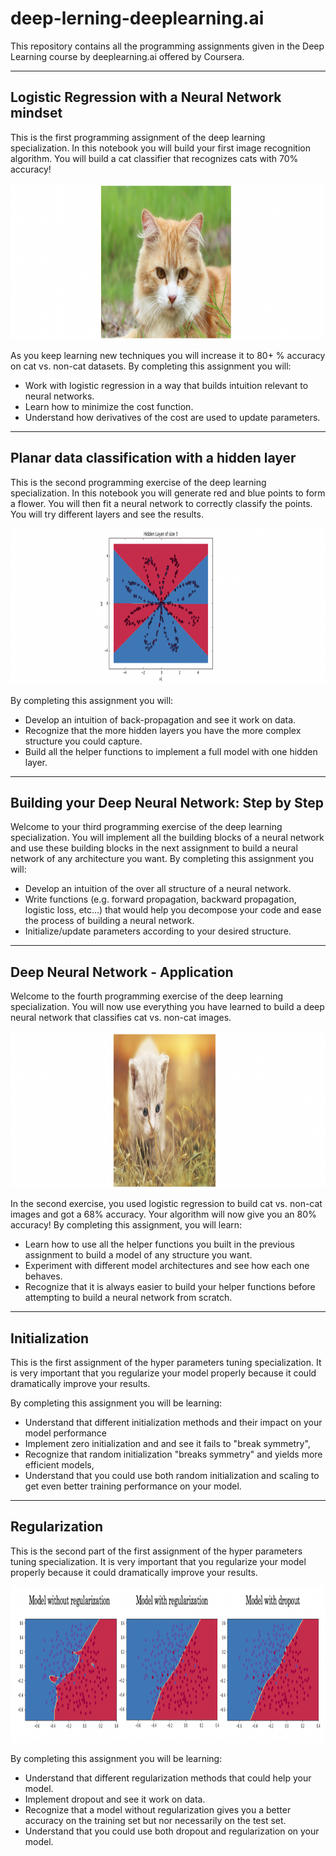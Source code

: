 <h1>deep-lerning-deeplearning.ai</h1>
<p>This repository contains all the programming assignments given in the Deep Learning course by deeplearning.ai offered by Coursera.</p>

<hr>

<h2>Logistic Regression with a Neural Network mindset</h2>

<p>This is the first programming assignment of the deep learning specialization. In this notebook you will build your first image recognition algorithm. You will build a cat classifier that recognizes cats with 70% accuracy!</p>

<img src="cat_classifier/images/cat001.png" width="500" height="250">

<p>As you keep learning new techniques you will increase it to 80+ % accuracy on cat vs. non-cat datasets. By completing this assignment you will:</p>
<ul>
<li>Work with logistic regression in a way that builds intuition relevant to neural networks.
<li>Learn how to minimize the cost function.
<li>Understand how derivatives of the cost are used to update parameters.
</ul>
<hr>

<h2>Planar data classification with a hidden layer</h2>

<p>This is the second programming exercise of the deep learning specialization.
 In this notebook you will generate red and blue points to form a flower.
 You will then fit a neural network to correctly classify the points.
 You will try different layers and see the results.</p>

 <img src="planar_classification_with_one_hidden_layer/images/Capture1.png" width="550" height="250">

 <p>By completing this assignment you will:</p>
 <ul>
 <li>Develop an intuition of back-propagation and see it work on data.
 <li>Recognize that the more hidden layers you have the more complex structure you could capture.
 <li>Build all the helper functions to implement a full model with one hidden layer.
</ul>
 <hr>

 <h2>Building your Deep Neural Network: Step by Step</h2>

 <p>Welcome to your third programming exercise of the deep learning specialization. You will implement all the building blocks of a neural network and use these building blocks in the next assignment to build a neural network of any architecture you want. By completing this assignment you will:</p>
 <ul>
  <li>Develop an intuition of the over all structure of a neural network.
  <li>Write functions (e.g. forward propagation, backward propagation, logistic loss, etc...) that would help you decompose your code and ease the process of building a neural network.
  <li>Initialize/update parameters according to your desired structure.
 </ul>
 <hr>

 <h2>Deep Neural Network - Application</h2>

 <p>Welcome to the fourth programming exercise of the deep learning specialization. You will now use everything you have learned to build a deep neural network that classifies cat vs. non-cat images.</p>

 <img src="image_classification_using_neural_network/images/Cat_image.png" width="550" height="250">

 <p>In the second exercise, you used logistic regression to build cat vs. non-cat images and got a 68% accuracy. Your algorithm will now give you an 80% accuracy! By completing this assignment, you will learn:</p>
 <ul>
 <li>Learn how to use all the helper functions you built in the previous assignment to build a model of any structure you want.
 <li>Experiment with different model architectures and see how each one behaves.
 <li>Recognize that it is always easier to build your helper functions before attempting to build a neural network from scratch.
 </ul>
 <hr>

 <h2>Initialization</h2>

 This is the first assignment of the hyper parameters tuning specialization. It is very important that you regularize your model properly because it could dramatically improve your results.

 By completing this assignment you will be learning:

 <ul>
 <li>Understand that different initialization methods and their impact on your model performance
 <li>Implement zero initialization and and see it fails to "break symmetry",
 <li>Recognize that random initialization "breaks symmetry" and yields more efficient models,
 <li>Understand that you could use both random initialization and scaling to get even better training performance on your model.
 </ul>
 <hr>

 <h2>Regularization</h2>

 <p>This is the second part of the first assignment of the hyper parameters tuning specialization. It is very important that you regularize your model properly because it could dramatically improve your results.
 </p>

 <img src="regularization_methods/images/readme_image.png" width="800" height="250">

 By completing this assignment you will be learning:
 <ul>
 <li>Understand that different regularization methods that could help your model.
 <li>Implement dropout and see it work on data.
 <li>Recognize that a model without regularization gives you a better accuracy on the training set but nor necessarily on the test set.
 <li>Understand that you could use both dropout and regularization on your model.
